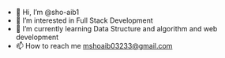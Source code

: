 - 👋 Hi, I’m @sho-aib1
- 👀 I’m interested in Full Stack Development
- 🌱 I’m currently learning Data Structure and algorithm and web development
- 📫 How to reach me mshoaib03233@gmail.com

<!---
sho-aib1/sho-aib1 is a ✨ special ✨ repository because its `README.md` (this file) appears on your GitHub profile.
You can click the Preview link to take a look at your changes.
--->

